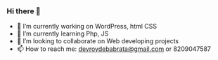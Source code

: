 ### Hi there 👋
- 🔭 I’m currently working on WordPress, html CSS
- 🌱 I’m currently learning Php, JS
- 👯 I’m looking to collaborate on Web developing projects
- 📫 How to reach me:  deyroydebabrata@gmail.com or 8209047587

<!--
**debabrata1532/debabrata1532** is a ✨ _special_ ✨ repository because its `README.md` (this file) appears on your GitHub profile.

Here are some ideas to get you started:

- 🔭 I’m currently working on ...
- 🌱 I’m currently learning ...
- 👯 I’m looking to collaborate on ...
- 🤔 I’m looking for help with ...
- 💬 Ask me about ...
- 📫 How to reach me: ...
- 😄 Pronouns: ...
- ⚡ Fun fact: ...
-->
